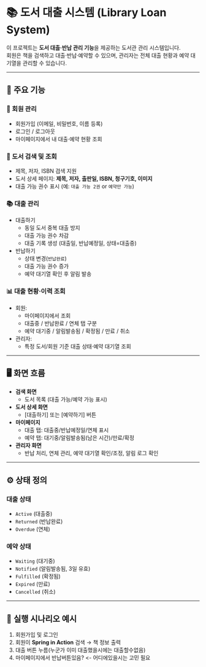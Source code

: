 # 📚 도서 대출 시스템 (Library Loan System)

이 프로젝트는 **도서 대출·반납 관리 기능**을 제공하는 도서관 관리 시스템입니다.  
회원은 책을 검색하고 대출·반납·예약할 수 있으며, 관리자는 전체 대출 현황과 예약 대기열을 관리할 수 있습니다.

---

## 🚀 주요 기능

### 🔑 회원 관리
- 회원가입 (이메일, 비밀번호, 이름 등록)
- 로그인 / 로그아웃
- 마이페이지에서 내 대출·예약 현황 조회

### 📖 도서 검색 및 조회
- 제목, 저자, ISBN 검색 지원
- 도서 상세 페이지: **제목, 저자, 출판일, ISBN, 청구기호, 이미지**
- 대출 가능 권수 표시 (예: `대출 가능 2권` or `예약만 가능`)

### 📚 대출 관리
- 대출하기
  - 동일 도서 중복 대출 방지
  - 대출 가능 권수 차감
  - 대출 기록 생성 (대출일, 반납예정일, 상태=대출중)
- 반납하기
  - 상태 변경(`반납완료`)
  - 대출 가능 권수 증가
  - 예약 대기열 확인 후 알림 발송

### 📊 대출 현황·이력 조회
- 회원:
  - 마이페이지에서 조회
  - 대출중 / 반납완료 / 연체 탭 구분
  - 예약 대기중 / 알림발송됨 / 확정됨 / 만료 / 취소
- 관리자:
  - 특정 도서/회원 기준 대출 상태·예약 대기열 조회
---

## 🖥 화면 흐름

- **검색 화면**
  - 도서 목록 (대출 가능/예약 가능 표시)
- **도서 상세 화면**
  - [대출하기] 또는 [예약하기] 버튼
- **마이페이지**
  - 대출 탭: 대출중/반납예정일/연체 표시
  - 예약 탭: 대기중/알림발송됨(남은 시간)/만료/확정
- **관리자 화면**
  - 반납 처리, 연체 관리, 예약 대기열 확인/조정, 알림 로그 확인

---

## ⚙️ 상태 정의

### 대출 상태
- `Active` (대출중)
- `Returned` (반납완료)
- `Overdue` (연체)

### 예약 상태
- `Waiting` (대기중)
- `Notified` (알림발송됨, 3일 유효)
- `Fulfilled` (확정됨)
- `Expired` (만료)
- `Cancelled` (취소)
---

## 📖 실행 시나리오 예시
1. 회원가입 및 로그인
2. 회원이 **Spring in Action** 검색 → 책 정보 출력
3. 대출 버튼 누름(누군가 이미 대출했을시에는 대출할수없음)
4. 마이페이지에서 반납버튼있음? <- 어디에있을시는 고민 필요
